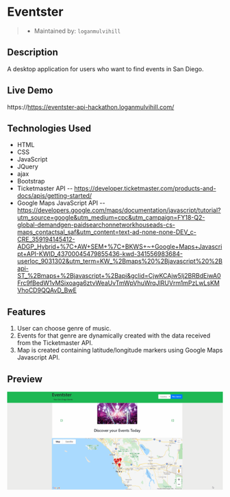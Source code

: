 
# Eventster
> - Maintained by: `loganmulvihill`

## Description
A desktop application for users who want to find events in San Diego.

## Live Demo
https://https://eventster-api-hackathon.loganmulvihill.com/

## Technologies Used
 - HTML
 - CSS
 - JavaScript
 - JQuery
 - ajax
 - Bootstrap
 - Ticketmaster API
   -- https://developer.ticketmaster.com/products-and-docs/apis/getting-started/
 - Google Maps JavaScript API
  -- https://developers.google.com/maps/documentation/javascript/tutorial?utm_source=google&utm_medium=cpc&utm_campaign=FY18-Q2-global-demandgen-paidsearchonnetworkhouseads-cs-maps_contactsal_saf&utm_content=text-ad-none-none-DEV_c-CRE_359194145412-ADGP_Hybrid+%7C+AW+SEM+%7C+BKWS+~+Google+Maps+Javascript+API-KWID_43700045479855436-kwd-341556983684-userloc_9031302&utm_term=KW_%2Bmaps%20%2Bjavascript%20%2Bapi-ST_%2Bmaps+%2Bjavascript+%2Bapi&gclid=CjwKCAjw5Ij2BRBdEiwA0Frc9fBedW1vMSixoaga6ztvWeaUvTmWpVhuWrqJlRUVrm1mPzLwLsKMVhoCD9QQAvD_BwE

## Features
1. User can choose genre of music.
2. Events for that genre are dynamically created with the data received from the Ticketmaster API.
3. Map is created containing latitude/longitude markers using Google Maps Javascript API.

## Preview
 <img src="/assets/images/eventster-new-example.gif">
